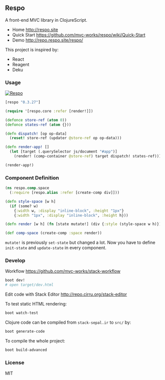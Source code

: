 
Respo
----

A front-end MVC library in ClojureScript.

* Home http://respo.site
* Quick Start https://github.com/mvc-works/respo/wiki/Quick-Start
* Demo http://repo.respo.site/respo/

This project is inspired by:

* React
* Reagent
* Deku

### Usage

[![Respo](https://img.shields.io/clojars/v/respo/respo.svg)](https://clojars.org/respo/respo)

```clojure
[respo "0.3.27"]
```

```clojure
(require '[respo.core :refer [render!]])

(defonce store-ref (atom 0))
(defonce states-ref (atom {}))

(defn dispatch! [op op-data]
  (reset! store-ref (updater @store-ref op op-data)))

(defn render-app! []
  (let [target (.querySelector js/document "#app")]
    (render! (comp-container @store-ref) target dispatch! states-ref)))

(render-app!)
```

### Component Definition

```clojure
(ns respo.comp.space
  (:require [respo.alias :refer [create-comp div]]))

(defn style-space [w h]
  (if (some? w)
    {:width w, :display "inline-block", :height "1px"}
    {:width "1px", :display "inline-block", :height h}))

(defn render [w h] (fn [state mutate!] (div {:style (style-space w h)})))

(def comp-space (create-comp :space render))
```

`mutate!` is previously `set-state` but changed a lot.
Now you have to define `init-state` and `update-state` in every component.

### Develop

Workflow https://github.com/mvc-works/stack-workflow

```bash
boot dev!
# open target/dev.html
```

Edit code with Stack Editor http://repo.cirru.org/stack-editor

To test static HTML rendering:

```bash
boot watch-test
```

Clojure code can be compiled from `stack-sepal.ir` to `src/` by:

```bash
boot generate-code
```

To compile the whole project:

```bash
boot build-advanced
```

### License

MIT
